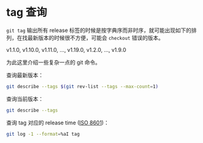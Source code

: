 # tag 查询

`git tag` 输出所有 release 标签的时候是按字典序而非时序，就可能出现如下的排列，在找最新版本的时候很不方便，可能会 `checkout` 错误的版本。

v1.1.0, v1.10.0, v1.11.0, …, v1.19.0, v1.2.0, …, v1.9.0

为此这里介绍一些复杂一点的 git 命令。

查询最新版本：

```bash
git describe --tags $(git rev-list --tags --max-count=1)
```

查询当前版本：

```bash
git describe --tags
```

查询 tag 对应的 release time ([ISO 8601](https://en.wikipedia.org/wiki/ISO_8601))：

```bash
git log -1 --format=%aI tag
```